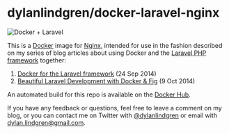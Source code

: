 dylanlindgren/docker-laravel-nginx
====================
![Docker + Laravel](https://cloud.githubusercontent.com/assets/6241518/4891729/359014b8-63ab-11e4-8f48-c6e69c3ee948.jpg)

This is a [Docker](http://www.docker.com) image for [Nginx](http://nginx.org), intended for use in the fashion described on my series of blog articles about using Docker and the [Laravel PHP framework](http://www.laravel.com) together:

1. [Docker for the Laravel framework](http://dylanlindgren.com/docker-for-the-laravel-framework/) (24 Sep 2014)
2. [Beautiful Laravel Development with Docker & Fig](http://dylanlindgren.com/laravel-development-docker-fig/) (9 Oct 2014)

An automated build for this repo is available on the [Docker Hub](https://registry.hub.docker.com/u/dylanlindgren/docker-laravel-nginx/).

If you have any feedback or questions, feel free to leave a comment on my blog, or you can contact me on Twitter with [@dylanlindgren](https://twitter.com/dylanlindgren) or email with dylan.lindgren@gmail.com.
